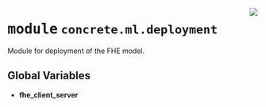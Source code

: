 <!-- markdownlint-disable -->

<a href="https://github.com/zama-ai/concrete-ml/tree/release/0.6.x/src/concrete/ml/deployment/__init__.py#L0"><img align="right" style="float:right;" src="https://img.shields.io/badge/-source-cccccc?style=flat-square"></a>

# <kbd>module</kbd> `concrete.ml.deployment`

Module for deployment of the FHE model.

## **Global Variables**

- **fhe_client_server**
